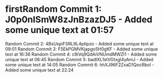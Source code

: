 # firstRandom Commit 1: J0p0nlSmW8zJnBzazDJ5 - Added some unique text at 01:57
Random Commit 2: 4BsUspiFSRL9L4ptipzo - Added some unique text at 09:01
Random Commit 3: F5EkPGMVKjapgo5H0gKF - Added some unique text at 16:36
Random Commit 4: c9iVq9QdAiVNUmdMWZI1 - Added some unique text at 06:45
Random Commit 5: badIXL1stVGtxgl4yAmJ - Added some unique text at 14:05
Random Commit 6: hhXJ96F2ZxaD1QocRbol - Added some unique text at 22:24
